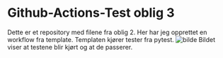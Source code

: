 # Github-Actions-Test oblig 3
Dette er et repository med filene fra oblig 2. Her har jeg opprettet en workflow fra template. Templaten kjører tester fra pytest.
![bilde](https://user-images.githubusercontent.com/89636138/138869244-f21c85c9-a511-4361-9245-9b0cd04dc1b9.png)
Bildet viser at testene blir kjørt og at de passerer.
